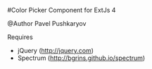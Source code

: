 #Color Picker Component for ExtJs 4

@Author Pavel Pushkaryov

Requires
- jQuery (http://jquery.com)
- Spectrum (http://bgrins.github.io/spectrum)